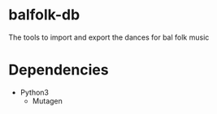 # balfolk-db
The tools to import and export the dances for bal folk music

# Dependencies
- Python3
  - Mutagen